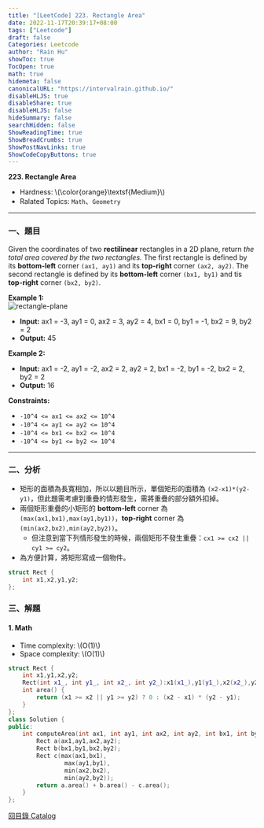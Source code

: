 ```yaml
---
title: "[LeetCode] 223. Rectangle Area"
date: 2022-11-17T20:39:17+08:00
tags: ["Leetcode"]
draft: false
Categories: Leetcode
author: "Rain Hu"
showToc: true
TocOpen: true
math: true
hidemeta: false
canonicalURL: "https://intervalrain.github.io/"
disableHLJS: true
disableShare: true
disableHLJS: false
hideSummary: false
searchHidden: false
ShowReadingTime: true
ShowBreadCrumbs: true
ShowPostNavLinks: true
ShowCodeCopyButtons: true
---
```

**223. Rectangle Area**
+ Hardness: \\(\color{orange}\textsf{Medium}\\)
+ Ralated Topics: `Math`、`Geometry`
---
### 一、題目
Given the coordinates of two **rectilinear** rectangles in a 2D plane, return *the total area covered by the two rectangles.*
The first rectangle is defined by its **bottom-left** corner `(ax1, ay1)` and its **top-right** corner `(ax2, ay2)`.
The second rectangle is defined by its **bottom-left** corner `(bx1, by1)` and tis **top-right** corner `(bx2, by2)`.

**Example 1:**  
![rectangle-plane](https://assets.leetcode.com/uploads/2021/05/08/rectangle-plane.png)
+ **Input:** ax1 = -3, ay1 = 0, ax2 = 3, ay2 = 4, bx1 = 0, by1 = -1, bx2 = 9, by2 = 2
+ **Output:** 45

**Example 2:**
+ **Input:** ax1 = -2, ay1 = -2, ax2 = 2, ay2 = 2, bx1 = -2, by1 = -2, bx2 = 2, by2 = 2
+ **Output:** 16

**Constraints:**
+ `-10^4 <= ax1 <= ax2 <= 10^4`
+ `-10^4 <= ay1 <= ay2 <= 10^4`
+ `-10^4 <= bx1 <= bx2 <= 10^4`
+ `-10^4 <= by1 <= by2 <= 10^4`

---

### 二、分析
+ 矩形的面積為長寬相加，所以以題目所示，單個矩形的面積為 `(x2-x1)*(y2-y1)`，但此題需考慮到重疊的情形發生，需將重疊的部分額外扣掉。
+ 兩個矩形重疊的小矩形的 **bottom-left** corner 為 `(max(ax1,bx1),max(ay1,by1))`，**top-right** corner 為 `(min(ax2,bx2),min(ay2,by2))`。
    + 但注意到當下列情形發生的時候，兩個矩形不發生重疊：`cx1 >= cx2 || cy1 >= cy2`。
+ 為方便計算，將矩形寫成一個物件。
```C++
struct Rect {
    int x1,x2,y1,y2;
};
```

### 三、解題
#### 1. Math
+ Time complexity: \\(O(1)\\)
+ Space complexity: \\(O(1)\\)
```C++
struct Rect {
    int x1,y1,x2,y2;
    Rect(int x1_, int y1_, int x2_, int y2_):x1(x1_),y1(y1_),x2(x2_),y2(y2_) {}
    int area() {
        return (x1 >= x2 || y1 >= y2) ? 0 : (x2 - x1) * (y2 - y1);      // 不重疊則回傳面積 0
    }
};
class Solution {
public:
    int computeArea(int ax1, int ay1, int ax2, int ay2, int bx1, int by1, int bx2, int by2) {
        Rect a(ax1,ay1,ax2,ay2);
        Rect b(bx1,by1,bx2,by2);
        Rect c(max(ax1,bx1),
                max(ay1,by1),
                min(ax2,bx2),
                min(ay2,by2));
        return a.area() + b.area() - c.area();
    }
};
```
[回目錄 Catalog](/leetcode)